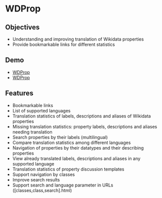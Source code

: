 # WDProp 

## Objectives
* Understanding and improving translation of Wikidata properties
* Provide bookmarkable links for different statistics

## Demo
* [WDProp](http://johnsamuel.info/wdprop/index.html)
* [WDProp](https://rawgit.com/johnsamuelwrites/wdprop/master/index.html)

## Features
* Bookmarkable links
* List of supported languages
* Translation statistics of labels, descriptions and aliases of Wikidata properties
* Missing translation statistics: property labels, descriptions and aliases needing translation
* Search properties by their labels (multilingual)
* Compare translation statistics among different languages
* Navigation of properties by their datatypes and their describing properties
* View already translated labels, descriptions and aliases in any supported language
* Translation statistics of property discussion templates
* Support navigation by classes
* Improve search results
* Support search and language parameter in URLs ([classes,class,search].html)
